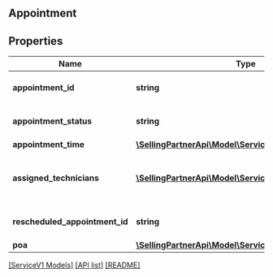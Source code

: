 ## Appointment

## Properties

Name | Type | Description | Notes
------------ | ------------- | ------------- | -------------
**appointment_id** | **string** | The appointment identifier. | [optional]
**appointment_status** | **string** | The status of the appointment. | [optional]
**appointment_time** | [**\SellingPartnerApi\Model\ServiceV1\AppointmentTime**](AppointmentTime.md) |  | [optional]
**assigned_technicians** | [**\SellingPartnerApi\Model\ServiceV1\Technician[]**](Technician.md) | A list of technicians assigned to the service job. | [optional]
**rescheduled_appointment_id** | **string** | The appointment identifier. | [optional]
**poa** | [**\SellingPartnerApi\Model\ServiceV1\Poa**](Poa.md) |  | [optional]

[[ServiceV1 Models]](../) [[API list]](../../Api) [[README]](../../../README.md)
